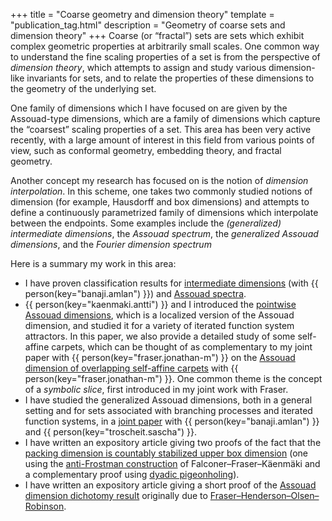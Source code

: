 +++
title = "Coarse geometry and dimension theory"
template = "publication_tag.html"
description = "Geometry of coarse sets and dimension theory"
+++
Coarse (or “fractal”) sets are sets which exhibit complex geometric properties at arbitrarily small scales.
One common way to understand the fine scaling properties of a set is from the perspective of *dimension theory*, which attempts to assign and study various dimension-like invariants for sets, and to relate the properties of these dimensions to the geometry of the underlying set.

One family of dimensions which I have focused on are given by the Assouad-type dimensions, which are a family of dimensions which capture the “coarsest” scaling properties of a set.
This area has been very active recently, with a large amount of interest in this field from various points of view, such as conformal geometry, embedding theory, and fractal geometry.

Another concept my research has focused on is the notion of *dimension interpolation*.
In this scheme, one takes two commonly studied notions of dimension (for example, Hausdorff and box dimensions) and attempts to define a continuously parametrized family of dimensions which interpolate between the endpoints.
Some examples include the *(generalized) intermediate dimensions*, the *Assouad spectrum*, the *generalized Assouad dimensions*, and the *Fourier dimension spectrum*

Here is a summary my work in this area:
- I have proven classification results for [intermediate dimensions](/papers/attainable_int_dims.pdf) (with {{ person(key="banaji.amlan") }}) and [Assouad spectra](/papers/attainable_assouad_spectra.pdf).
- {{ person(key="kaenmaki.antti") }} and I introduced the [pointwise Assouad dimensions](/papers/pointwise_assouad.pdf), which is a localized version of the Assouad dimension, and studied it for a variety of iterated function system attractors. In this paper, we also provide a detailed study of some self-affine carpets, which can be thought of as complementary to my joint paper with {{ person(key="fraser.jonathan-m") }} on the [Assouad dimension of overlapping self-affine carpets](/papers/planar_assouad_overlapping.pdf) with {{ person(key="fraser.jonathan-m") }}. One common theme is the concept of a <em>symbolic slice</em>, first introduced in my joint work with Fraser.
- I have studied the generalized Assouad dimensions, both in a general setting and for sets associated with branching processes and iterated function systems, in a [joint paper](/papers/assouad_interpolation.pdf) with {{ person(key="banaji.amlan") }} and {{ person(key="troscheit.sascha") }}.
- I have written an expository article giving two proofs of the fact that the [packing dimension is countably stabilized upper box dimension](/notes/box_versus_packing.pdf) (one using the [anti-Frostman construction](https://arxiv.org/pdf/2001.07055.pdf) of Falconer–Fraser–Käenmäki and a complementary proof using [dyadic pigeonholing](https://arxiv.org/pdf/2009.06736.pdf)).
- I have written an expository article giving a short proof of the [Assouad dimension dichotomy result](/notes/assouad_dichotomy.pdf) originally due to [Fraser–Henderson–Olsen–Robinson](https://arxiv.org/pdf/1404.1016.pdf).
